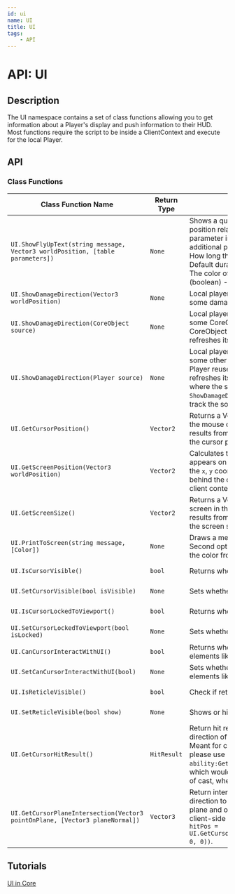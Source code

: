 ```yaml
---
id: ui
name: UI
title: UI
tags:
    - API
---
```


# API: UI

## Description

The UI namespace contains a set of class functions allowing you to get information about a Player's display and push information to their HUD. Most functions require the script to be inside a ClientContext and execute for the local Player.

## API

### Class Functions

| Class Function Name | Return Type | Description | Tags |
| -------------- | ----------- | ----------- | ---- |
| `UI.ShowFlyUpText(string message, Vector3 worldPosition, [table parameters])` | `None` | Shows a quick text on screen that tracks its position relative to a world position. The last parameter is an optional table containing additional parameters: duration (Number) - How long the text should remain on the screen. Default duration is 0.5 seconds; color (Color) - The color of the Text. Default is white; isBig (boolean) - When true, larger text is used. | Client-Only |
| `UI.ShowDamageDirection(Vector3 worldPosition)` | `None` | Local player sees an arrow pointing towards some damage source. Lasts for 5 seconds. | Client-Only |
| `UI.ShowDamageDirection(CoreObject source)` | `None` | Local player sees an arrow pointing towards some CoreObject. Multiple calls with the same CoreObject reuse the same UI indicator, but refreshes its duration. | Client-Only |
| `UI.ShowDamageDirection(Player source)` | `None` | Local player sees an arrow pointing towards some other Player. Multiple calls with the same Player reuse the same UI indicator, but refreshes its duration. The arrow points to where the source was at the moment `ShowDamageDirection` is called and does not track the source Player's movements. | Client-Only |
| `UI.GetCursorPosition()` | `Vector2` | Returns a Vector2 with the `x`, `y` coordinates of the mouse cursor on the screen. Only gives results from a client context. May return `nil` if the cursor position cannot be determined. | None |
| `UI.GetScreenPosition(Vector3 worldPosition)` | `Vector2` | Calculates the location that worldPosition appears on the screen. Returns a Vector2 with the `x`, `y` coordinates, or `nil` if worldPosition is behind the camera. Only gives results from a client context. | None |
| `UI.GetScreenSize()` | `Vector2` | Returns a Vector2 with the size of the Player's screen in the `x`, `y` coordinates. Only gives results from a client context. May return `nil` if the screen size cannot be determined. | None |
| `UI.PrintToScreen(string message, [Color])` | `None` | Draws a message on the corner of the screen. Second optional Color parameter can change the color from the default white. | Client-Only |
| `UI.IsCursorVisible()` | `bool` | Returns whether the cursor is visible. | Client-Only |
| `UI.SetCursorVisible(bool isVisible)` | `None` | Sets whether the cursor is visible. | Client-Only |
| `UI.IsCursorLockedToViewport()` | `bool` | Returns whether to lock cursor in viewport. | Client-Only |
| `UI.SetCursorLockedToViewport(bool isLocked)` | `None` | Sets whether to lock cursor in viewport. | Client-Only |
| `UI.CanCursorInteractWithUI()` | `bool` | Returns whether the cursor can interact with UI elements like buttons. | Client-Only |
| `UI.SetCanCursorInteractWithUI(bool)` | `None` | Sets whether the cursor can interact with UI elements like buttons. | Client-Only |
| `UI.IsReticleVisible()` | `bool` | Check if reticle is visible. | Client-Only |
| `UI.SetReticleVisible(bool show)` | `None` | Shows or hides the reticle for the Player. | Client-Only |
| `UI.GetCursorHitResult()` | `HitResult` | Return hit result from local client's view in direction of the Projected cursor position. Meant for client-side use only, for Ability cast, please use `ability:GetTargetData():GetHitPosition()`, which would contain cursor hit position at time of cast, when in top-down camera mode. | Client-Only |
| `UI.GetCursorPlaneIntersection(Vector3 pointOnPlane, [Vector3 planeNormal])` | `Vector3` | Return intersection from local client's camera direction to given plane, specified by point on plane and optionally its normal. Meant for client-side use only. Example usage: `local hitPos = UI.GetCursorPlaneIntersection(Vector3.New(0, 0, 0))`. | Client-Only |

## Tutorials

[UI in Core](../tutorials/ui_reference.md)
